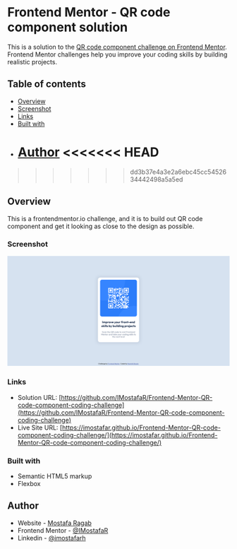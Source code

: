 # Frontend Mentor - QR code component solution

This is a solution to the [QR code component challenge on Frontend Mentor](https://www.frontendmentor.io/challenges/qr-code-component-iux_sIO_H). Frontend Mentor challenges help you improve your coding skills by building realistic projects.

## Table of contents

- [Overview](#overview)
- [Screenshot](#screenshot)
- [Links](#links)
- [Built with](#built-with)
- [Author](#author)
  <<<<<<< HEAD
  =======

> > > > > > > dd3b37e4a3e2a6ebc45cc5452634442498a5a5ed

## Overview

This is a frontendmentor.io challenge, and it is to build out QR code component and get it looking as close to the design as possible.

### Screenshot

![](./Screenshot.png)

### Links

- Solution URL: [https://github.com/IMostafaR/Frontend-Mentor-QR-code-component-coding-challenge](https://github.com/IMostafaR/Frontend-Mentor-QR-code-component-coding-challenge)
- Live Site URL: [https://imostafar.github.io/Frontend-Mentor-QR-code-component-coding-challenge/](https://imostafar.github.io/Frontend-Mentor-QR-code-component-coding-challenge/)

### Built with

- Semantic HTML5 markup
- Flexbox

## Author

- Website - [Mostafa Ragab](https://github.com/IMostafaR)
- Frontend Mentor - [@IMostafaR](https://www.frontendmentor.io/profile/IMostafaR)
- Linkedin - [@imostafarh](https://www.linkedin.com/in/imostafarh/)
